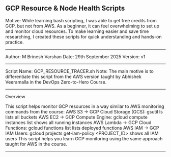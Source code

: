 GCP Resource & Node Health Scripts
---------------------------------------------------------------------------------------------------------------------------------------------------------------------------------------------------------------------------------------------------

Motive:
While learning bash scripting, I was able to get free credits from GCP, but not from AWS. As a beginner, it can feel overwhelming to set up and monitor cloud resources. To make learning easier and save time researching, I created these scripts for quick understanding and hands-on practice.

---------------------------------------------------------------------------------------------------------------------------------------------------------------------------------------------------------------------------------------------------
Author: M Brinesh Varshan
Date: 29th September 2025
Version: v1

---------------------------------------------------------------------------------------------------------------------------------------------------------------------------------------------------------------------------------------------------
Script Name: GCP_RESOURCE_TRACER.sh
Note: The main motive is to differentiate this script from the AWS version taught by Abhishek Veeramalla in the DevOps Zero-to-Hero Course.

---------------------------------------------------------------------------------------------------------------------------------------------------------------------------------------------------------------------------------------------------
Overview

This script helps monitor GCP resources in a way similar to AWS monitoring commands from the course:
AWS S3 → GCP Cloud Storage (GCS): gsutil ls lists all buckets
AWS EC2 → GCP Compute Engine: gcloud compute instances list shows all running instances
AWS Lambda → GCP Cloud Functions: gcloud functions list lists deployed functions
AWS IAM → GCP IAM Users: gcloud projects get-iam-policy <PROJECT_ID> shows all IAM users
This script helps you learn GCP monitoring using the same approach taught for AWS in the course.

---------------------------------------------------------------------------------------------------------------------------------------------------------------------------------------------------------------------------------------------------
